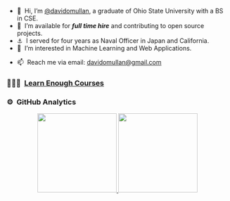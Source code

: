 - 👋 &nbsp;Hi, I’m [@davidomullan](https://www.linkedin.com/in/david-omullan/), a graduate of Ohio State University with a BS in CSE.
- 💞️ &nbsp;I’m available for ***full time hire*** and contributing to open source projects.
- ⚓️ &nbsp;I served for four years as Naval Officer in Japan and California.
- 👀 &nbsp;I’m interested in Machine Learning and Web Applications.
<!-- - 🌱 &nbsp;I am currently advancing my education through courses on [Coursera](https://www.coursera.org) and [learnEnough](https://www.learnenough.com).-->
- 📫 &nbsp;Reach me via email: davidomullan@gmail.com

### 👨🏻‍💻 &nbsp;<a href="https://www.learnenough.com/certificates/davidomullan">Learn Enough Courses</a>

### ⚙️ &nbsp;GitHub Analytics

<p align="center">
<a href="https://github.com/davidomullan">
  <img height="180em" src="https://github-readme-stats-eight-theta.vercel.app/api?username=davidomullan&show_icons=true&theme=algolia&include_all_commits=true&count_private=true"/>
  <img height="180em" src="https://github-readme-stats-eight-theta.vercel.app/api/top-langs/?username=davidomullan&layout=compact&langs_count=8&theme=algolia"/>
</a>
</p>
